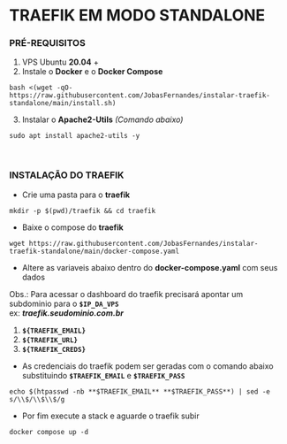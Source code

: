 # TRAEFIK EM MODO STANDALONE

### PRÉ-REQUISITOS

1. VPS Ubuntu **20.04** +
2. Instale o **Docker** e o **Docker Compose**
```shell
bash <(wget -qO- https://raw.githubusercontent.com/JobasFernandes/instalar-traefik-standalone/main/install.sh)
```
3. Instalar o **Apache2-Utils** _(Comando abaixo)_
```shell
sudo apt install apache2-utils -y
```
</BR>

### INSTALAÇÃO DO TRAEFIK

- Crie uma pasta para o **traefik**
```shell
mkdir -p $(pwd)/traefik && cd traefik
```
- Baixe o compose do **traefik**
```shell
wget https://raw.githubusercontent.com/JobasFernandes/instalar-traefik-standalone/main/docker-compose.yaml
```
- Altere as variaveis abaixo dentro do **docker-compose.yaml** com seus dados</BR>

Obs.: Para acessar o dashboard do traefik precisará apontar um subdominio para o **`$IP_DA_VPS`**</BR>
ex: **_traefik.seudominio.com.br_**

1. **`${TRAEFIK_EMAIL}`**
2. **`${TRAEFIK_URL}`**
3. **`${TRAEFIK_CREDS}`**
- As credenciais do traefik podem ser geradas com o comando abaixo substituindo **`$TRAEFIK_EMAIL`** e **`$TRAEFIK_PASS`**
```shell
echo $(htpasswd -nb **$TRAEFIK_EMAIL** **$TRAEFIK_PASS**) | sed -e s/\\$/\\$\\$/g
```
- Por fim execute a stack e aguarde o traefik subir
```shell
docker compose up -d
```